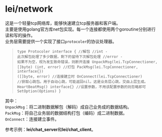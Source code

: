 # lei/network
这是一个轻量tcp网络库，能够快速建立tcp服务器和客户端。  
主要是使用golang官方库net包实现。每一个连接都使用两个goroutine分别进行读和写的操作。  
业务层需要提供一个实现了接口`protocoler`的协议处理器。
><code>type Protocoler interface {
	//解包
	//int - 此次解包处理了多少数据，剩下的留待下次解包处理
	//error - 如果不为空，视为发生致命错误，则断开连接
	UnpackMsg(lei.TcpConnectioner, []byte) (int, error)
	//打包
	PackMsg(lei.TcpConnectioner, interface{}) ([]byte, error)
	//连接建立时
	OnConnect(lei.TcpConnectioner)
	//获取心跳包。用于自动心跳，可能返回nil。这是业务层心跳，交由上层生成。
	HeartBeatMsg() interface{}
	//设置参数，不用该配置参数的则忽略即可
	SetOption(Options)
}</code>  

其中：  
`UnpackMsg`：将二进制数据解包（解码）成自己业务成的数据结构。  
`PackMsg`：将自己业务层的数据结构打包（编码）成二进制数据。  
`OnConnect`：连接建立事件。  

参考示例：**lei/chat_server**和**lei/chat_client**。  
